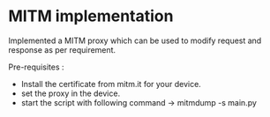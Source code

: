 # MITM implementation
Implemented a MITM proxy which can be used to modify request and response as per requirement.

Pre-requisites : 
- Install the certificate from mitm.it for your device.
- set the proxy in the device.
- start the script with following command -> mitmdump -s main.py
